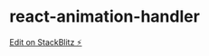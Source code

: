 # react-animation-handler

[Edit on StackBlitz ⚡️](https://stackblitz.com/edit/react-animation-handler)